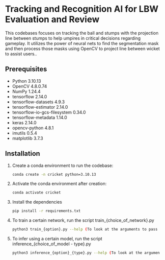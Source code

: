 # Tracking and Recognition AI for LBW Evaluation and Review

This codebases focuses on tracking the ball and stumps with the projection line between stumps to help umpires in critical decisions regarding gameplay. It utilizes the power of neural nets to find the segmentation mask and then process those masks using OpenCV to project line between wicket to assist users..

## Prerequisites

- Python 3.10.13
- OpenCV 4.8.0.74
- NumPy 1.24.4
- tensorflow 2.14.0
- tensorflow-datasets 4.9.3
- tensorflow-estimator 2.14.0
- tensorflow-io-gcs-filesystem 0.34.0
- tensorflow-metadata 1.14.0
- keras 2.14.0
- opencv-python 4.8.1
- imutils 0.5.4
- matplotlib 3.7.3

## Installation

1. Create a conda environment to run the codebase:

   ```bash
   conda create -n cricket python=3.10.13
   ```

2. Activate the conda environment after creation:

    ```bash
   conda activate cricket
   ```

3. Install the dependencies
    
    ```bash
    pip install -r requirements.txt
    ```

4. To train a certain network, run the script train_{choice_of_network}.py

    ```bash
    python3 train_{option}.py --help (To look at the arguments to pass for training.)
    ```

5. To infer using a certain model, run the script inference_{choice_of_model - type}.py

    ```bash
    python3 inference_{option}_{type}.py --help (To look at the arguments to pass for inference.)
    ```

